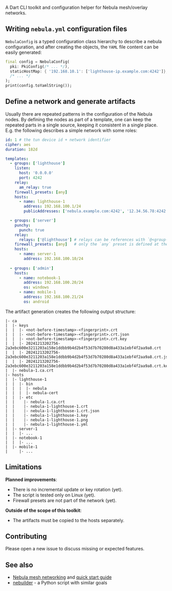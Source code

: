 A Dart CLI toolkit and configuration helper for Nebula mesh/overlay networks.

## Writing `nebula.yml` configuration files

`NebulaConfig` is a typed configuration class hierarchy to describe a nebula
configuration, and after creating the objects, the `YAML` file content can be
easily generated:

```dart
final config = NebulaConfig(
  pki: PkiConfig(/* ... */),
  staticHostMap: { '192.168.10.1': ['lighthouse-ip.example.com:4242']},
  /* ... */
);
print(config.toYamlString());
```

## Define a network and generate artifacts

Usually there are repeated patterns in the configuration of the Nebula nodes.
By defining the nodes as part of a template, one can keep the repeated parts
in a single source, keeping it consistent in a single place. E.g. the following
describes a simple network with some roles:

```yaml
id: 1 # the tun device id + network identifier
cipher: aes
duration: 182d

templates:
  - groups: ['lighthouse']
    listen:
      host: '0.0.0.0'
      port: 4242
    relay:
      am_relay: true
    firewall_presets: [any]
    hosts:
      - name: lighthouse-1
        address: 192.168.100.1/24
        publicAddresses: ['nebula.example.com:4242', '12.34.56.78:4242']

  - groups: ['server']
    punchy:
      punch: true
    relay:
      relays: ['@lighthouse'] # relays can be references with `@<group-name>`
    firewall_presets: [any]   # only the `any` preset is defined at the moment
    hosts:
      - name: server-1
        address: 192.168.100.10/24
  
  - groups: ['admin']
    hosts:
      - name: notebook-1
        address: 192.168.100.20/24
        os: windows
      - name: mobile-1
        address: 192.168.100.21/24
        os: android
```

The artifact generation creates the following output structure:

```
|- ca
|  |- keys
|  |  |- <not-before-timestamp>-<fingerprint>.crt
|  |  |- <not-before-timestamp>-<fingerprint>.crt.json
|  |  |- <not-before-timestamp>-<fingerprint>.crt.key
|  |  |- 20241213202756-2a3ebc600e3211203a158e1ddbb9b4d2b4f53d7b70280d8a433a1ebf4f2aa9a8.crt
|  |  |- 20241213202756-2a3ebc600e3211203a158e1ddbb9b4d2b4f53d7b70280d8a433a1ebf4f2aa9a8.crt.json
|  |  |- 20241213202756-2a3ebc600e3211203a158e1ddbb9b4d2b4f53d7b70280d8a433a1ebf4f2aa9a8.crt.key
|  |- nebula-1.ca.crt
|- hosts
|  |- lighthouse-1
|  |  |- bin
|  |  |  |- nebula
|  |  |  |- nebula-cert
|  |  |- etc
|  |    |- nebula-1.ca.crt
|  |    |- nebula-1-lighthouse-1.crt
|  |    |- nebula-1-lighthouse-1.crt.json
|  |    |- nebula-1-lighthouse-1.key
|  |    |- nebula-1-lighthouse-1.png
|  |    |- nebula-1-lighthouse-1.yml
|  |- server-1
|  |  |- ...
|  |- notebook-1
|  |  |- ...
|  |- mobile-1
|     |- ...
```

## Limitations

**Planned improvements**:
- There is no incremental update or key rotation (yet).
- The script is tested only on Linux (yet).
- Firewall presets are not part of the network (yet).

**Outside of the scope of this toolkit**:
- The artifacts must be copied to the hosts separately.

## Contributing

Please open a new issue to discuss missing or expected features.

## See also

- [Nebula mesh networking](https://github.com/slackhq/nebula/) and
  [quick start guide](https://nebula.defined.net/docs/guides/quick-start/)
- [nebuilder](https://github.com/erykjj/nebulder) - a Python script with similar goals
